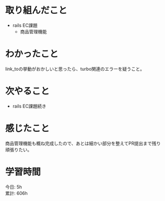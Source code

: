 # 取り組んだこと       
- rails EC課題
  - 商品管理機能 
# わかったこと  
link_toの挙動がおかしいと思ったら、turbo関連のエラーを疑うこと。   
# 次やること  
- rails EC課題続き
# 感じたこと
商品管理機能も概ね完成したので、あとは細かい部分を整えてPR提出まで残り頑張りたい。    
# 学習時間  
今日: 5h          
累計: 606h                
